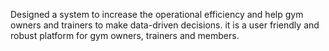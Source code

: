  Designed a system to increase the operational efficiency and help gym owners and
trainers to make data-driven decisions. it is a user friendly and robust platform for gym owners,
trainers and members. 
